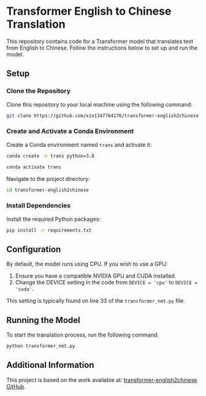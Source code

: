 # Transformer English to Chinese Translation

This repository contains code for a Transformer model that translates text from English to Chinese. Follow the instructions below to set up and run the model.

## Setup

### Clone the Repository

Clone this repository to your local machine using the following command:

```bash
git clone https://github.com/xin1347764176/transformer-english2chinese.git
```

### Create and Activate a Conda Environment

Create a Conda environment named `trans` and activate it:

```bash
conda create -n trans python=3.8
```

```bash
conda activate trans
```

Navigate to the project directory:

```bash
cd transformer-english2chinese
```

### Install Dependencies

Install the required Python packages:

```bash
pip install -r requirements.txt
```

## Configuration

By default, the model runs using CPU. If you wish to use a GPU:

1. Ensure you have a compatible NVIDIA GPU and CUDA installed.
2. Change the DEVICE setting in the code from `DEVICE = 'cpu'` to `DEVICE = 'cuda'`.

This setting is typically found on line 33 of the `transformer_nmt.py` file.

## Running the Model

To start the translation process, run the following command:

```bash
python transformer_nmt.py
```

## Additional Information

This project is based on the work available at: [transformer-english2chinese GitHub](https://github.com/seanzhang-zhichen/-transformer-english2chinese-).
